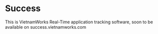 # Success
This is VietnamWorks Real-Time application tracking software, soon to be available on success.vietnamworks.com 

